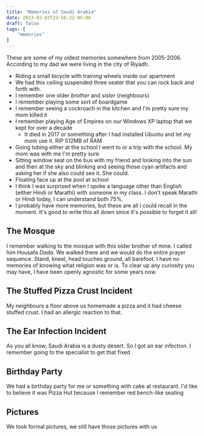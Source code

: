 ```yaml
---
title: "Memories of Saudi Arabia"
date: 2023-02-03T23:56:22-05:00
draft: false
tags: [
    "memories"
]
---
```


These are some of my oldest memories somewhere from 2005-2006. According to my dad we were living in the city of Riyadh.

- Riding a small bicycle with training wheels inside our apartment
- We had this ceiling suspended three seater that you can rock back and forth with.
- I remember one older _brother_ and _sister_ (neighbours)
- I remember playing some sort of boardgame
- I remember seeing a cockroach in the kitchen and I'm pretty sure my mom killed it
- I remember playing Age of Empires on our Windows XP laptop that we kept for over a decade
  - It died in 2017 or something after I had installed Ubuntu and let my mom use it. RIP 512MB of RAM
- Going tubing either at the school I went to or a trip with the school. My mom was with me I'm pretty sure
- Sitting window seat on the bus with my friend and looking into the sun and then at the sky and blinking and seeing those cyan artifacts and asking her if she also could see it. She could.
- Floating face up at the pool at school
- I think I was surprised when I spoke a language other than English (either Hindi or Marathi) with someone in my class. I don't speak Marathi or Hindi today, I can understand both 75%.
- I probably have more memories, but these are all I could recall in the moment. It's good to write this all down since it's possible to forget it all!

## The Mosque

I remember walking to the mosque with this older brother of mine. I called him Housafa _Dada_.
We walked there and we would do the entire prayer sequence. Stand, kneel, head touches ground, all barefoot.
I have no memories of knowing what religion was or is. To clear up any curiosity you may have, I have been openly agnostic for some years now.

## The Stuffed Pizza Crust Incident

My neighbours a floor above us homemade a pizza and it had cheese stuffed crust. I had an allergic reaction to that.

## The Ear Infection Incident

As you all know, Saudi Arabia is a dusty desert. So I got an ear infection. I remember going to the specialist to get that fixed

## Birthday Party

We had a birthday party for me or something with cake at restaurant. I'd like to believe it was Pizza Hut because I remember red bench-like seating

## Pictures

We took formal pictures, we still have those pictures with us
